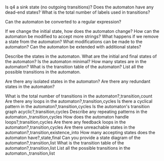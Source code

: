 Is q4 a sink state (no outgoing transitions)?
Does the automaton have any dead-end states?
What is the total number of labels used in transitions?

Can the automaton be converted to a regular expression?

If we change the initial state, how does the automaton change?
How can the automaton be modified to accept more strings?
What happens if we remove a state from the automaton?
What modifications can be made to the automaton?
Can the automaton be extended with additional states?

Describe the states in the automaton.
What are the initial and final states of the automaton?
Is the automaton minimal?
How many states are in the automaton?
What is the transition table of the automaton?
List all the possible transitions in the automaton.

Are there any isolated states in the automaton?
Are there any redundant states in the automaton?

What is the total number of transitions in the automaton?,transition,count
Are there any loops in the automaton?,transition,cycles
Is there a cyclical pattern in the automaton?,transition,cycles
Is the automaton's transition graph acyclic?,transition,cycles
Describe any repeating patterns in the automaton.,transition,cycles
How does the automaton handle loops?,transition,cycles
Are there any feedback loops in the automaton?,transition,cycles
Are there unreachable states in the automaton?,transition,existence_into
How many accepting states does the automaton have?,state,final
Can you provide a state diagram of the automaton?,transition,list
What is the transition table of the automaton?,transition,list
List all the possible transitions in the automaton.,transition,list

